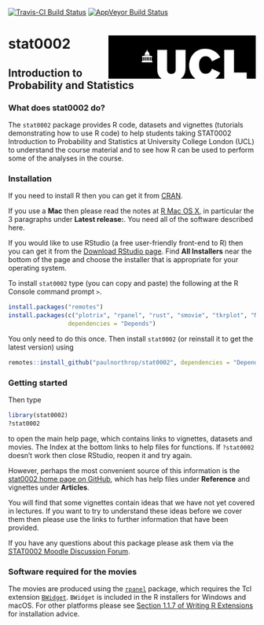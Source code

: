 
<!-- README.md is generated from README.Rmd. Please edit that file -->

[![Travis-CI Build
Status](https://travis-ci.org/paulnorthrop/stat0002.svg?branch=master)](https://travis-ci.org/paulnorthrop/stat0002)
[![AppVeyor Build
Status](https://ci.appveyor.com/api/projects/status/github/paulnorthrop/stat0002?branch=master&svg=true)](https://ci.appveyor.com/project/paulnorthrop/stat0002)

# stat0002 <img src="standalone.png" align="right" />

## Introduction to Probability and Statistics

### What does stat0002 do?

The `stat0002` package provides R code, datasets and vignettes
(tutorials demonstrating how to use R code) to help students taking
STAT0002 Introduction to Probability and Statistics at University
College London (UCL) to understand the course material and to see how R
can be used to perform some of the analyses in the course.

### Installation

If you need to install R then you can get it from
[CRAN](https://cran.r-project.org/).

If you use a **Mac** then please read the notes at [R Mac OS
X](https://cran.r-project.org/bin/macosx/), in particular the 3
paragraphs under **Latest release:**. You need all of the software
described here.

If you would like to use RStudio (a free user-friendly front-end to R)
then you can get it from the [Download RStudio
page](https://www.rstudio.com/products/rstudio/download/). Find **All
Installers** near the bottom of the page and choose the installer that
is appropriate for your operating system.

To install `stat0002` type (you can copy and paste) the following at the
R Console command prompt `>`.

``` r
install.packages("remotes")
install.packages(c("plotrix", "rpanel", "rust", "smovie", "tkrplot", "MASS", "knitr", "distributions3"), 
                 dependencies = "Depends")
```

You only need to do this once. Then install `stat0002` (or reinstall it
to get the latest version) using

``` r
remotes::install_github("paulnorthrop/stat0002", dependencies = "Depends", build_vignettes = TRUE)
```

### Getting started

Then type

``` r
library(stat0002)
?stat0002
```

to open the main help page, which contains links to vignettes, datasets
and movies. The Index at the bottom links to help files for functions.
If `?stat0002` doesn’t work then close RStudio, reopen it and try again.

However, perhaps the most convenient source of this information is the
[stat0002 home page on
GitHub](https://paulnorthrop.github.io/stat0002/), which has help files
under **Reference** and vignettes under **Articles**.

You will find that some vignettes contain ideas that we have not yet
covered in lectures. If you want to try to understand these ideas before
we cover them then please use the links to further information that have
been provided.

If you have any questions about this package please ask them via the
[STAT0002 Moodle Discussion
Forum](https://moodle.ucl.ac.uk/mod/hsuforum/view.php?id=866683).

### Software required for the movies

The movies are produced using the
[`rpanel`](https://cran.r-project.org/package=rpanel) package, which
requires the Tcl extension
[`BWidget`](https://sourceforge.net/projects/tcllib/files/BWidget/).
`BWidget` is included in the R installers for Windows and macOS. For
other platforms please see [Section 1.1.7 of Writing R
Extensions](https://cran.r-project.org/doc/manuals/r-devel/R-exts.html#Non_002dR-scripts-in-packages)
for installation advice.
